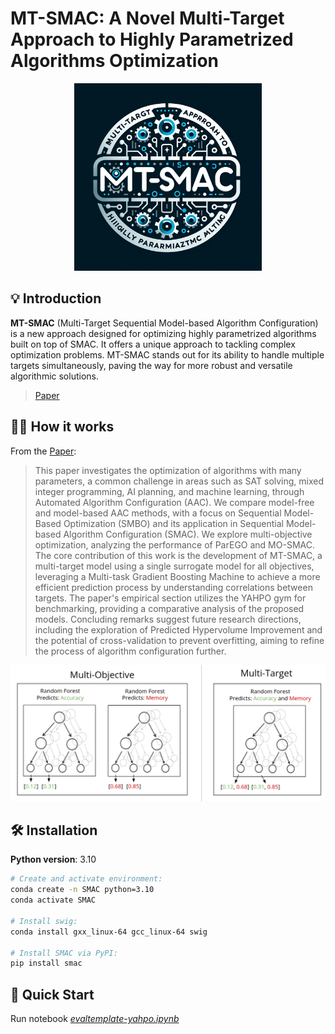 # MT-SMAC: A Novel Multi-Target Approach to Highly Parametrized Algorithms Optimization


<div align="center">
  <img src="assets/mt-smac.webp" width="300" alt="MT-SMAC Logo">
</div>

## 💡 Introduction

**MT-SMAC** (Multi-Target Sequential Model-based Algorithm Configuration) is a new approach designed for optimizing highly parametrized algorithms built on top of SMAC. It offers a unique approach to tackling complex optimization problems. MT-SMAC stands out for its ability to handle multiple targets simultaneously, paving the way for more robust and versatile algorithmic solutions.

> [Paper](MT-SMAC-paper-v2.pdf)

## 🧑‍🏫️ How it works

From the [Paper](MT-SMAC-paper-v2.pdf):

> This paper investigates the optimization of algorithms with many parameters, a common challenge in areas such as SAT solving, mixed integer programming, AI planning, and machine learning, through Automated Algorithm Configuration (AAC). We compare model-free and model-based AAC methods, with a focus on Sequential Model-Based Optimization (SMBO) and its application in Sequential Model-based Algorithm Configuration (SMAC). We explore multi-objective optimization, analyzing the performance of ParEGO and MO-SMAC. The core contribution of this work is the development of MT-SMAC, a multi-target model using a single surrogate model for all objectives, leveraging a Multi-task Gradient Boosting Machine to achieve a more efficient prediction process by understanding correlations between targets. The paper's empirical section utilizes the YAHPO gym for benchmarking, providing a comparative analysis of the proposed models. Concluding remarks suggest future research directions, including the exploration of Predicted Hypervolume Improvement and the potential of cross-validation to prevent overfitting, aiming to refine the process of algorithm configuration further.


<div align="center">
  <img src="assets/multi-obj-vs-multi-target.png">
</div>



## 🛠️ Installation

**Python version**: 3.10

```bash
# Create and activate environment:
conda create -n SMAC python=3.10
conda activate SMAC

# Install swig:
conda install gxx_linux-64 gcc_linux-64 swig

# Install SMAC via PyPI:
pip install smac
```

## 🚀 Quick Start

Run notebook [*evaltemplate-yahpo.ipynb*](evaltemplate-yahpo.ipynb)
